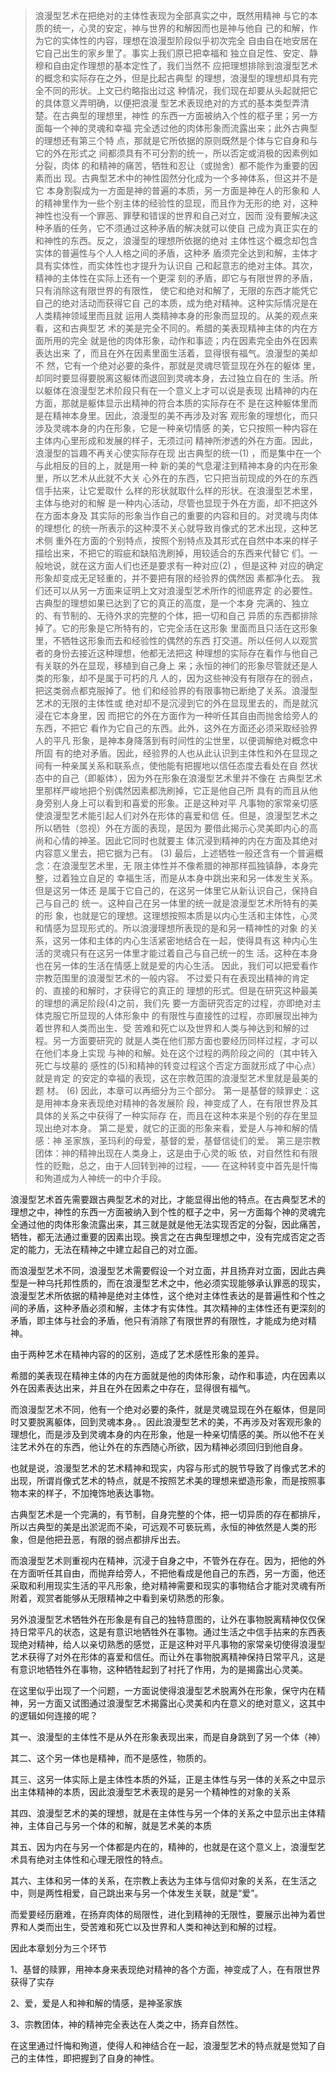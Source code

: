 <blockquote data-pid="L2gDb491">浪漫型艺术在把绝对的主体性表现为全部真实之中，既然⽤精神 与它的本质的统⼀，⼼灵的安定，神与世界的和解因⽽也是神与他⾃ ⼰的和解，作为它的实体性的内容，理想在浪漫型阶段似乎初次完全 ⾃由⾃在地安居在它⾃⼰出⽣的家乡⾥了。事实上我们原已把幸福和 独⽴⾃⾜性、安定、静穆和⾃由定作理想的基本定性了，我们当然不 应把理想排除到浪漫型艺术的概念和实际存在之外，但是⽐起古典型 的理想，浪漫型的理想却具有完全不同的形状。上⽂已约略指出过这 种情况，我们现在却要从头起就把它的具体意义弄明确，以便把浪漫 型艺术表现绝对的⽅式的基本类型弄清楚。在古典型的理想⾥，神性 的东⻄⼀⽅⾯被纳⼊个性的框⼦⾥；另⼀⽅⾯每⼀个神的灵魂和幸福 完全透过他的⾁体形象⽽流露出来；此外古典型的理想还有第三个特 点，那就是它所依据的原则既然是个体与它⾃⾝和与它的外在形式之 间都须具有不可分割的统⼀，所以否定或消极的因素例如分裂，⾁体 的和精神的痛苦，牺牲和忍让（或抛舍）都不能作为重要的因素⽽出 现。古典型艺术中的神性固然分化成为⼀个多神体系，但这并不是它 本⾝割裂成为⼀⽅⾯是神的普遍的本质，另⼀⽅⾯是神在⼈的形象和 ⼈的精神⾥作为⼀些个别主体的经验性的显现，⽽且作为⽆形的绝 对，这种神性也没有⼀个罪恶、罪孽和错误的世界和⾃⼰对⽴，因⽽ 没有要解决这种⽭盾的任务，它不须通过这种⽭盾的解决就可以使⾃ ⼰成为真正实在的和神性的东⻄。反之，浪漫型的理想所依据的绝对 主体性这个概念却包含实体的普遍性与个⼈⼈格之间的⽭盾，这种⽭ 盾须完全达到和解，主体才具有实体性，⽽实体性也才提升为认识⾃ ⼰和起意志的绝对主体。其次，精神的主体性在实际上还有⼀个更深 刻的⽭盾，即它与有限世界的⽭盾，只有消除这有限世界的有限性， 使它和绝对和解了，⽆限的东⻄才能凭它⾃⼰的绝对活动⽽获得它⾃ ⼰的本质，成为绝对精神。这种实际情况是在⼈类精神领域⾥⽽且就 运⽤⼈类精神本⾝的形象⽽显现的。从美的观点来看，这和古典型艺 术的美是完全不同的。希腊的美表现精神主体的内在⽅⾯所⽤的完全 就是他的⾁体形象，动作和事迹；内在因素完全由外在因素表达出来 了，⽽且在外在因素⾥⾯⽣活着，显得很有福⽓。浪漫型的美却不 然，它有⼀个绝对必要的条件，那就是灵魂尽管显现在外在的躯体 ⾥，却同时要显得要脱离这躯体⽽退回到灵魂本⾝，去过独⽴⾃在的 ⽣活。所以躯体在浪漫型艺术阶段只有在⼀个意义上才可以说是表现 出精神的内在⽅⾯，那就是躯体显⽰出精神的符合本质的实际存在不 是在这种躯体⾥⽽是在精神本⾝⾥。因此，浪漫型的美不再涉及对客 观形象的理想化，⽽只涉及灵魂本⾝的内在形象，它是⼀种亲切情感 的美，它只按照⼀种内容在主体内⼼⾥形成和发展的样⼦，⽆须过问 精神所渗透的外在⽅⾯。因此，浪漫型的旨趣不再关⼼使实际存在现 出古典型的统⼀(1) ，⽽是集中在⼀个与此相反的⽬的上，就是⽤⼀种 新的美的⽓息灌注到精神本⾝的内在形象⾥，所以艺术从此就不⼤关 ⼼外在的东⻄，它只把当前现成的外在的东⻄信⼿拈来，让它爱取什 么样的形状就取什么样的形状。在浪漫型艺术⾥，主体与绝对的和解 是⼀种内⼼活动，尽管也显现于外在⽅⾯，却不把这外在⽅⾯本⾝及 其实际的形象当作⾃⼰的重要的内容和⽬的。对灵魂与⾁体的理想化 的统⼀所表⽰的这种漠不关⼼就导致肖像式的艺术出现，这种艺术侧 重外在⽅⾯的个别特点，按照个别特点及其形式在⾃然中本来的样⼦ 描绘出来，不把它的瑕疵和缺陷洗刷掉，⽤较适合的东⻄来代替它 们。⼀般地说，就在这⽅⾯⼈们也还是要求有⼀种对应(2) ，但是这种 对应的确定形象却变成⽆⾜轻重的，并不要把有限的经验界的偶然因 素都净化去。 我们还可以从另⼀⽅⾯来证明上⽂对浪漫型艺术所作的彻底界定 的必要性。古典型的理想如果已达到了它的真正的⾼度，是⼀个本⾝ 完满的、独⽴的、有节制的、⽆待外求的完整的个体，把⼀切和⾃⼰ 异质的东⻄都排除掉了。它的形象是它所特有的，它完全活在这形象 ⾥⾯⽽且只活在这形象⾥，不牺牲这形象⽽去和经验性的偶然的东⻄ 打交道。所以任何⼈以观赏者的⾝份去接近这种理想，他都⽆法把这 种理想的实际存在看作与他⾃⼰有关联的外在显现，移植到⾃⼰⾝上 来；永恒的神们的形象尽管就还是⼈类的形象，却不是属于可朽的凡 ⼈的，因为这些神没有有限存在的弱点，把这类弱点都克服掉了。他 们和经验界的有限事物已断绝了关系。浪漫型艺术的⽆限的主体性或 绝对却不是沉浸到它的外在显现⾥去的，⽽是就沉浸在它本⾝⾥，因 ⽽把它的外在⽅⾯作为⼀种听任其⾃由⽽抛舍给旁⼈的东⻄，不把它 看作为它⾃⼰的东⻄。此外，这外在⽅⾯还必须采取经验界⼈的平凡 形象，是神本⾝降落到有时间性的尘世⾥，以便调解绝对概念中所固 有的绝对⽭盾。因此，经验界的⼈也从此认识到主体性和外在显现之 间有⼀种亲属关系和联系点，使他能有把握地以信任态度去看处在⾃ 然状态中的⾃⼰（即躯体），因为外在形象在浪漫型艺术⾥并不像在 古典型艺术⾥那样严峻地把个别偶然因素都洗刷掉，它正是他⾃⼰所 具有的⽽且从他⾝旁别⼈⾝上可以看到和喜爱的形象。正是这种对平 凡事物的家常亲切感使浪漫型艺术能引起⼈们对外在形体的喜爱和信 任。但是，浪漫型艺术之所以牺牲（忽视）外在⽅⾯的表现，是因为 要借此揭⽰⼼灵美即内⼼的⾼尚和⼼情的神圣。因此它同时也就要主 体沉浸到精神的内在⽅⾯及其绝对内容意义⾥去，把它据为⼰有。 (3) 最后，上述牺牲⼀般还含有⼀个普遍概念：在浪漫型艺术⾥，⽆ 限主体性并不像希腊的神那样孤独镇静，本⾝完整，过着独⽴⾃⾜的 幸福⽣活，⽽是从本⾝中跳出来和另⼀体发⽣关系。但是这另⼀体还 是属于它⾃⼰的，在这另⼀体⾥它从新认识⾃⼰，保持⾃⼰与⾃⼰的 统⼀。这种⾃⼰在另⼀体⾥的统⼀就是浪漫型艺术所特有的美的形 象，也就是它的理想。这理想按照本质是以内⼼⽣活和主体性，⼼灵 和情感为显现形式的。所以浪漫理想所表现的是和另⼀精神性的对象 的关系，这另⼀体和主体的内⼼⽣活紧密地结合在⼀起，使得具有这 种内⼼⽣活的灵魂只有在这另⼀体⾥才能过着⾃⼰与⾃⼰统⼀的⽣ 活。这种在本⾝也在另⼀体的⽣活在情感上就是爱的内⼼⽣活。 因此，我们可以把爱看作宗教范围⾥的浪漫型艺术的⼀般内容。 不过爱只有在表现出精神的肯定的、直接的和解时，才获得它的真正的 理想的形式。但是在研究这种最美的理想的满⾜阶段(4)之前，我们先 要⼀⽅⾯研究否定的过程，亦即绝对主体克服它所显现的⼈体形象中 的有限性与直接性的过程，亦即展现出神为着世界和⼈类⽽出⽣、受 苦难和死亡以及世界和⼈类与神达到和解的过程。另⼀⽅⾯要研究的 就是⼈类在他们那⽅⾯也要经历同样过程，才可以在他们本⾝上实现 与神的和解。处在这个过程的两阶段之间的（其中转⼊死亡与坟墓的 感性的(5)和精神的转变过程这个否定⽅⾯就形成了中⼼点）就是肯定 的安定的幸福的表现，这在宗教范围的浪漫型艺术⾥就是最美的题 材。 (6) 因此，本章可以再细分为三个部分。 第⼀是基督的赎罪史：这是⽤神本⾝来表现绝对精神的各发展阶 段，神变成了⼈，在有限世界及其具体的关系之中获得了⼀种实际存 在，⽽且在这种本来是个别的存在⾥显现出绝对本⾝。 第⼆是爱，就它的正⾯的形象来看，爱是⼈与神和解的情感：神 圣家族，圣玛利的⺟爱，基督的爱，基督信徒们的爱。 第三是宗教团体：神的精神出现在⼈类⾝上，这是由于⼼灵的皈 依，对⾃然性和有限性的贬黜，总之，由于⼈回转到神的过程，—— 在这种转变中⾸先是忏悔和殉道成为⼈神统⼀的中介⼿段。</blockquote><p data-pid="NykATh5b">浪漫型艺术首先需要跟古典型艺术的对比，才能显得出他的特点。在古典型艺术的理想之中，神性的东西一方面被纳入到个性的框子之中，另一方面每个神的灵魂完全通过他的肉体形象流露出来，其三就是就是他无法实现否定的分裂，因此痛苦，牺牲，都无法通过重要的因素出现。换言之在古典型理想之中，没有完成否定之否定的能力，无法在精神之中建立起自己的对立面。</p><p data-pid="hYlh9zH8">而浪漫型艺术不同，浪漫型艺术需要假设一个对立面，并且扬弃对立面，因此古典型是一种乌托邦性质的，而在浪漫型艺术之中，他必须实现能够承认罪恶的现实，浪漫型艺术所依据的精神是绝对主体性，这个绝对主体性表达的是普遍性和个性之间的矛盾，这种矛盾必须和解，主体才有实体性。其次精神的主体性还有更深刻的矛盾，即主体与社会的矛盾，他只有消除了有限世界的有限性，才能成为绝对精神。</p><p data-pid="4rdFRZWu">由于两种艺术在精神内容的的区别，造成了艺术感性形象的差异。</p><p data-pid="vx61WUw3">希腊的美表现在精神主体的内在方面就是他的肉体形象，动作和事迹，内在因素以外在因素表达出来，并且在外在因素之中存在，显得很有福气。</p><p data-pid="XX6y8vHc">而浪漫型艺术不同，他有一个绝对必要的条件，就是灵魂显现在外在躯体，但是同时又要脱离躯体，回到灵魂本身。。因此浪漫型艺术的美，不再涉及对客观形象的理想化，而是涉及到灵魂本身的内在形象，他是一种亲切情感的美。所以他不在关注艺术外在的东西，他让外在的东西随心所欲，因为精神必须回归到他自身。</p><p data-pid="mi2uwTum">也就是说，浪漫型艺术的艺术精神和现实，内容与形式的脱节导致了肖像式艺术的出现，所谓肖像式艺术的特点，就是不按照艺术美的理想来塑造形象，而是按照事物本来的样子，不加掩饰地表达事物。</p><p data-pid="790kS-el">古典型艺术是一个完满的，有节制，自身完整的个体，把一切异质的存在都排斥，所以古典型的美是出淤泥而不染，可远观不可亵玩焉，永恒的神依然是人类的形象，但是他把丑恶，有限的弱点都排斥出去。</p><p data-pid="benB63_L">而浪漫型艺术则重视内在精神，沉浸于自身之中，不管外在存在。因为，把他的外在方面听任其自由，而抛弃给旁人，不把他看成是他自己的东西，另一方面，他还采取和利用现实生活的平凡形象，绝对精神需要和现实的事物结合才能对灵魂有所附着，观赏者能够从无限精神之中看到亲切熟悉的形象。</p><p data-pid="_46X6OaO">另外浪漫型艺术牺牲外在形象是有自己的独特意图的，让外在事物脱离精神仅仅保持日常平凡的状态，这是有意识地牺牲外在事物。通过生活之中信手拈来的东西表现绝对精神，给人以亲切熟悉的感觉，正是这种对平凡事物的家常亲切使得浪漫型艺术获得了对外在形体的喜爱和信任。而让外在事物脱离精神保持日常平凡，这是有意识地牺牲外在事物，这种牺牲起到了衬托了作用，为的是揭露出心灵美。</p><p data-pid="V7mlwkwq">在这里似乎出现了一个问题，一方面说使得浪漫型艺术脱离外在形象，保守内在精神，另一方面又试图通过浪漫型艺术揭露出心灵美和内在意义的绝对意义，这其中的逻辑如何连接的呢？</p><p data-pid="tTrIhb8J">其一、浪漫型的主体性不是从外在形象表现出来，而是自身跳到了另一个体（神）</p><p data-pid="vgX5SQwF">其二、这个另一体也是精神，而不是感性，物质的。</p><p data-pid="nsbT5NYQ">其三、这另一体实际上是主体性本质的外延，正是主体性与另一体的关系之中显示出主体精神的本质，因此浪漫型艺术表现的是另一个精神性的对象的关系</p><p data-pid="Fvc8JYh6">其四、浪漫型艺术的美的理想，就是在主体性与另一个体的关系之中显示出主体精神，主体自己与另一个体的和解，就是艺术美的本质</p><p data-pid="YG7guJpR">其五、因为内在与另一个体都是内在的，精神的，也就是在这个意义上，浪漫型艺术具有绝对主体性和心理无限性的特点。</p><p data-pid="aMep1v_k">其六、主体和另一体的关系，在宗教上表达为主体与信仰对象的关系，在生活之中，则是两性相爱，自己跳出来与另一个体发生关联，就是“爱”。</p><p data-pid="sn9-MoBO">而爱要经历磨难，在扬弃肉体的局限性，进化到精神的无限性，要展示出神为着世界和人类而出生，受苦难和死亡以及世界和人类和神达到和解的过程。</p><p data-pid="Tc4-mDIU">因此本章划分为三个环节</p><p data-pid="Eh4IpofZ">1、基督的赎罪，用神本身来表现绝对精神的各个方面，神变成了人，在有限世界获得了实存</p><p data-pid="b-TYF0R1">2、爱，爱是人和神和解的情感，是神圣家族</p><p data-pid="ZHvz7BKN">3、宗教团体，神的精神完全表达在人类之中，扬弃自然性。</p><p data-pid="_S5wEyt8">在这里通过忏悔和殉道，使得人和神结合在一起，浪漫型艺术的特点就是觉知了自己的主体性，即把握到了自身的神性。</p><p></p><p></p>